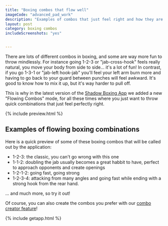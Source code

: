 ```yaml
---
title: "Boxing combos that flow well"
imageCode: "advanced_pad_work"
description: "Examples of combos that just feel right and how they are included in the new version of the app."
layout: post
category: boxing combos
includeScreenshots: "yes"


---
```


There are lots of different combos in boxing, and some are way more fun to throw mindlessly. For instance going 1-2-3 or "jab-cross-hook" feels really natural, you move your body from side to side... it's a lot of fun! In contrast, if you go 1-3-1 or "jab-left hook-jab" you'll feel your left arm burn more and having to go back to your guard between punches will feel awkward.  It's good to know how to mix it up, but it's way harder to pull off.

This is why in the latest version of the [Shadow Boxing App](/) we added a new "Flowing Combos" mode, for all these times where you just want to throw quick combinations that just feel perfectly right. 

{% include preview.html %}

## Examples of flowing boxing combinations

Here is a quick preview of some of these boxing combos that will be called out by the application:

- 1-2-3: the classic, you can't go wrong with this one
- 1-1-2: doubling the jab usually becomes a great habbit to have, perfect to approach opponents and create openings
- 1-2-1-2: going fast, going strong
- 1-2-3-4: attacking from many angles and going fast while ending with a strong hook from the rear hand.

... and much more, so try it out!

Of course, you can also create the combos you prefer with our [combo creator feature](/build-custom-combos-boxing-app/)!

{% include getapp.html %}